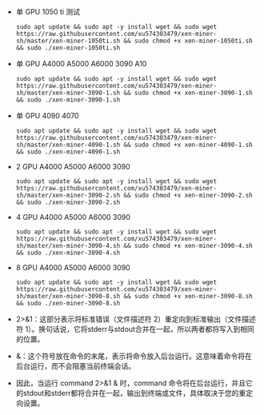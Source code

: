 - 单 GPU 1050 ti 测试
  ```
  sudo apt update && sudo apt -y install wget && sudo wget https://raw.githubusercontent.com/xu574303479/xen-miner-sh/master/xen-miner-1050ti.sh && sudo chmod +x xen-miner-1050ti.sh && sudo ./xen-miner-1050ti.sh
  ```

- 单 GPU A4000 A5000 A6000 3090 A10
  ```
  sudo apt update && sudo apt -y install wget && sudo wget https://raw.githubusercontent.com/xu574303479/xen-miner-sh/master/xen-miner-3090-1.sh && sudo chmod +x xen-miner-3090-1.sh && sudo ./xen-miner-3090-1.sh
  ```

- 单 GPU 4090 4070
  ```
  sudo apt update && sudo apt -y install wget && sudo wget https://raw.githubusercontent.com/xu574303479/xen-miner-sh/master/xen-miner-4090-1.sh && sudo chmod +x xen-miner-4090-1.sh && sudo ./xen-miner-4090-1.sh
  ```

- 2 GPU A4000 A5000 A6000 3090
  ```
  sudo apt update && sudo apt -y install wget && sudo wget https://raw.githubusercontent.com/xu574303479/xen-miner-sh/master/xen-miner-3090-2.sh && sudo chmod +x xen-miner-3090-2.sh && sudo ./xen-miner-3090-2.sh
  ```

- 4 GPU A4000 A5000 A6000 3090
  ```
  sudo apt update && sudo apt -y install wget && sudo wget https://raw.githubusercontent.com/xu574303479/xen-miner-sh/master/xen-miner-3090-4.sh && sudo chmod +x xen-miner-3090-4.sh && sudo ./xen-miner-3090-4.sh
  ```

- 8 GPU A4000 A5000 A6000 3090
  ```
  sudo apt update && sudo apt -y install wget && sudo wget https://raw.githubusercontent.com/xu574303479/xen-miner-sh/master/xen-miner-3090-8.sh && sudo chmod +x xen-miner-3090-8.sh && sudo ./xen-miner-3090-8.sh
  ```

- 2>&1：这部分表示将标准错误（文件描述符 2）重定向到标准输出（文件描述符 1）。换句话说，它将stderr与stdout合并在一起，所以两者都将写入到相同的位置。

- &：这个符号放在命令的末尾，表示将命令放入后台运行。这意味着命令将在后台运行，而不会阻塞当前终端会话。

- 因此，当运行 command 2>&1 & 时，command 命令将在后台运行，并且它的stdout和stderr都将合并在一起，输出到终端或文件，具体取决于您的重定向设置。

